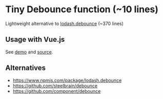 # Tiny Debounce function (~10 lines)

Lightweight alternative to [lodash.debounce](https://unpkg.com/lodash.debounce) (~370 lines)

## Usage with Vue.js

See [demo](https://vuejs-tips.github.io/tiny-debounce) and [source](https://github.com/vuejs-tips/tiny-debounce/blob/master/demo.vue).

## Alternatives

- https://www.npmjs.com/package/lodash.debounce
- https://github.com/steelbrain/debounce
- https://github.com/component/debounce
